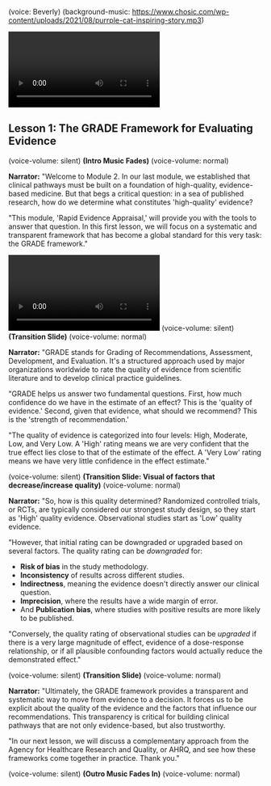 (voice: Beverly)
(background-music: https://www.chosic.com/wp-content/uploads/2021/08/purrple-cat-inspiring-story.mp3)

![An animation of a magnifying glass over scientific papers, representing evidence appraisal.](https://vod-progressive.akamaized.net/exp=1724561058~acl=%2Fvimeo-prod-skyfire-std-us%2F01%2F2027%2F13%2F335136015%2F1321473216.mp4~hmac=8b26f53ca85a3c2c4d93700021c1a5570882e756c6f600d890066b1e2c908226/vimeo-prod-skyfire-std-us/01/2027/13/335136015/1321473216.mp4?filename=file.mp4)
## Lesson 1: The GRADE Framework for Evaluating Evidence

(voice-volume: silent)
**(Intro Music Fades)**
(voice-volume: normal)

**Narrator:** "Welcome to Module 2. In our last module, we established that clinical pathways must be built on a foundation of high-quality, evidence-based medicine. But that begs a critical question: in a sea of published research, how do we determine what constitutes 'high-quality' evidence?

"This module, 'Rapid Evidence Appraisal,' will provide you with the tools to answer that question. In this first lesson, we will focus on a systematic and transparent framework that has become a global standard for this very task: the GRADE framework."

![An animated chart or graph showing different levels of evidence quality.](https://vod-progressive.akamaized.net/exp=1724561103~acl=%2Fvimeo-prod-skyfire-std-us%2F01%2F4725%2F13%2F348628283%2F1400249581.mp4~hmac=506d86018318359b3898c614b0b9fc4a4340d8531d044614e542526841785f75/vimeo-prod-skyfire-std-us/01/4725/13/348628283/1400249581.mp4?filename=file.mp4)
(voice-volume: silent)
**(Transition Slide)**
(voice-volume: normal)

**Narrator:** "GRADE stands for Grading of Recommendations, Assessment, Development, and Evaluation. It's a structured approach used by major organizations worldwide to rate the quality of evidence from scientific literature and to develop clinical practice guidelines.

"GRADE helps us answer two fundamental questions. First, how much confidence do we have in the estimate of an effect? This is the 'quality of evidence.' Second, given that evidence, what should we recommend? This is the 'strength of recommendation.'

"The quality of evidence is categorized into four levels: High, Moderate, Low, and Very Low. A 'High' rating means we are very confident that the true effect lies close to that of the estimate of the effect. A 'Very Low' rating means we have very little confidence in the effect estimate."

(voice-volume: silent)
**(Transition Slide: Visual of factors that decrease/increase quality)**
(voice-volume: normal)

**Narrator:** "So, how is this quality determined? Randomized controlled trials, or RCTs, are typically considered our strongest study design, so they start as 'High' quality evidence. Observational studies start as 'Low' quality evidence.

"However, that initial rating can be downgraded or upgraded based on several factors. The quality rating can be *downgraded* for:
*   **Risk of bias** in the study methodology.
*   **Inconsistency** of results across different studies.
*   **Indirectness**, meaning the evidence doesn't directly answer our clinical question.
*   **Imprecision**, where the results have a wide margin of error.
*   And **Publication bias**, where studies with positive results are more likely to be published.

"Conversely, the quality rating of observational studies can be *upgraded* if there is a very large magnitude of effect, evidence of a dose-response relationship, or if all plausible confounding factors would actually reduce the demonstrated effect."

(voice-volume: silent)
**(Transition Slide)**
(voice-volume: normal)

**Narrator:** "Ultimately, the GRADE framework provides a transparent and systematic way to move from evidence to a decision. It forces us to be explicit about the quality of the evidence and the factors that influence our recommendations. This transparency is critical for building clinical pathways that are not only evidence-based, but also trustworthy.

"In our next lesson, we will discuss a complementary approach from the Agency for Healthcare Research and Quality, or AHRQ, and see how these frameworks come together in practice. Thank you."

(voice-volume: silent)
**(Outro Music Fades In)**
(voice-volume: normal)
